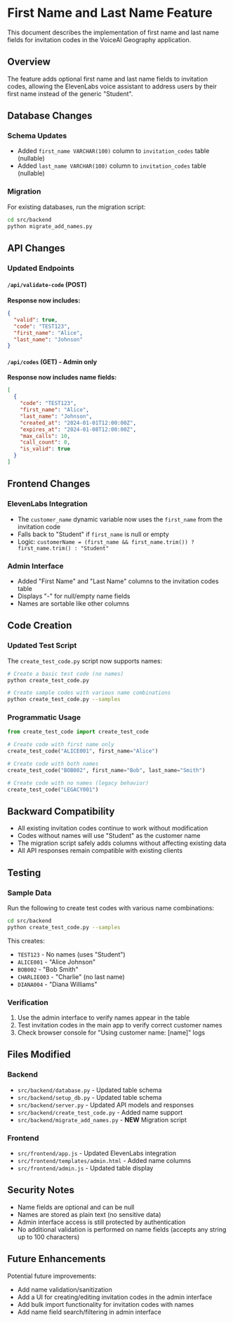 # First Name and Last Name Feature

This document describes the implementation of first name and last name fields for invitation codes in the VoiceAI Geography application.

## Overview

The feature adds optional first name and last name fields to invitation codes, allowing the ElevenLabs voice assistant to address users by their first name instead of the generic "Student".

## Database Changes

### Schema Updates
- Added `first_name VARCHAR(100)` column to `invitation_codes` table (nullable)
- Added `last_name VARCHAR(100)` column to `invitation_codes` table (nullable)

### Migration
For existing databases, run the migration script:
```bash
cd src/backend
python migrate_add_names.py
```

## API Changes

### Updated Endpoints

#### `/api/validate-code` (POST)
**Response now includes:**
```json
{
  "valid": true,
  "code": "TEST123",
  "first_name": "Alice",
  "last_name": "Johnson"
}
```

#### `/api/codes` (GET) - Admin only
**Response now includes name fields:**
```json
[
  {
    "code": "TEST123",
    "first_name": "Alice",
    "last_name": "Johnson",
    "created_at": "2024-01-01T12:00:00Z",
    "expires_at": "2024-01-08T12:00:00Z",
    "max_calls": 10,
    "call_count": 0,
    "is_valid": true
  }
]
```

## Frontend Changes

### ElevenLabs Integration
- The `customer_name` dynamic variable now uses the `first_name` from the invitation code
- Falls back to "Student" if `first_name` is null or empty
- Logic: `customerName = (first_name && first_name.trim()) ? first_name.trim() : "Student"`

### Admin Interface
- Added "First Name" and "Last Name" columns to the invitation codes table
- Displays "-" for null/empty name fields
- Names are sortable like other columns

## Code Creation

### Updated Test Script
The `create_test_code.py` script now supports names:

```bash
# Create a basic test code (no names)
python create_test_code.py

# Create sample codes with various name combinations
python create_test_code.py --samples
```

### Programmatic Usage
```python
from create_test_code import create_test_code

# Create code with first name only
create_test_code("ALICE001", first_name="Alice")

# Create code with both names
create_test_code("BOB002", first_name="Bob", last_name="Smith")

# Create code with no names (legacy behavior)
create_test_code("LEGACY001")
```

## Backward Compatibility

- All existing invitation codes continue to work without modification
- Codes without names will use "Student" as the customer name
- The migration script safely adds columns without affecting existing data
- All API responses remain compatible with existing clients

## Testing

### Sample Data
Run the following to create test codes with various name combinations:
```bash
cd src/backend
python create_test_code.py --samples
```

This creates:
- `TEST123` - No names (uses "Student")
- `ALICE001` - "Alice Johnson"
- `BOB002` - "Bob Smith" 
- `CHARLIE003` - "Charlie" (no last name)
- `DIANA004` - "Diana Williams"

### Verification
1. Use the admin interface to verify names appear in the table
2. Test invitation codes in the main app to verify correct customer names
3. Check browser console for "Using customer name: [name]" logs

## Files Modified

### Backend
- `src/backend/database.py` - Updated table schema
- `src/backend/setup_db.py` - Updated table schema
- `src/backend/server.py` - Updated API models and responses
- `src/backend/create_test_code.py` - Added name support
- `src/backend/migrate_add_names.py` - **NEW** Migration script

### Frontend
- `src/frontend/app.js` - Updated ElevenLabs integration
- `src/frontend/templates/admin.html` - Added name columns
- `src/frontend/admin.js` - Updated table display

## Security Notes

- Name fields are optional and can be null
- Names are stored as plain text (no sensitive data)
- Admin interface access is still protected by authentication
- No additional validation is performed on name fields (accepts any string up to 100 characters)

## Future Enhancements

Potential future improvements:
- Add name validation/sanitization
- Add a UI for creating/editing invitation codes in the admin interface
- Add bulk import functionality for invitation codes with names
- Add name field search/filtering in admin interface

